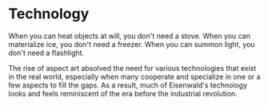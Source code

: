 # Technology

When you can heat objects at will, you don't need a stove. When you can materialize ice, you don't need a freezer. When you can summon light, you don't need a flashlight.

The rise of aspect art absolved the need for various technologies that exist in the real world, especially when many cooperate and specialize in one or a few aspects to fill the gaps. As a result, much of Eisenwald's technology looks and feels reminiscent of the era before the industrial revolution.